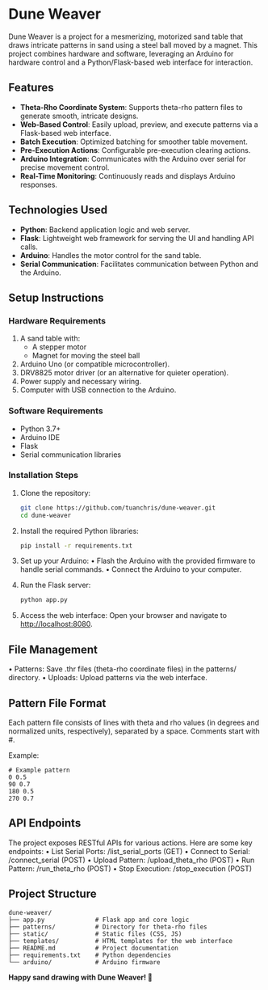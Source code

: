 # Dune Weaver

Dune Weaver is a project for a mesmerizing, motorized sand table that draws intricate patterns in sand using a steel ball moved by a magnet. This project combines hardware and software, leveraging an Arduino for hardware control and a Python/Flask-based web interface for interaction.

## Features

- **Theta-Rho Coordinate System**: Supports theta-rho pattern files to generate smooth, intricate designs.
- **Web-Based Control**: Easily upload, preview, and execute patterns via a Flask-based web interface.
- **Batch Execution**: Optimized batching for smoother table movement.
- **Pre-Execution Actions**: Configurable pre-execution clearing actions.
- **Arduino Integration**: Communicates with the Arduino over serial for precise movement control.
- **Real-Time Monitoring**: Continuously reads and displays Arduino responses.

## Technologies Used

- **Python**: Backend application logic and web server.
- **Flask**: Lightweight web framework for serving the UI and handling API calls.
- **Arduino**: Handles the motor control for the sand table.
- **Serial Communication**: Facilitates communication between Python and the Arduino.

## Setup Instructions

### Hardware Requirements

1. A sand table with:
   - A stepper motor
   - Magnet for moving the steel ball
2. Arduino Uno (or compatible microcontroller).
3. DRV8825 motor driver (or an alternative for quieter operation).
4. Power supply and necessary wiring.
5. Computer with USB connection to the Arduino.

### Software Requirements

- Python 3.7+
- Arduino IDE
- Flask
- Serial communication libraries

### Installation Steps

1. Clone the repository:

   ```bash
   git clone https://github.com/tuanchris/dune-weaver.git
   cd dune-weaver
   ```

2. Install the required Python libraries:

    ```bash
    pip install -r requirements.txt
    ```

3. Set up your Arduino:
• Flash the Arduino with the provided firmware to handle serial commands.
• Connect the Arduino to your computer.
4. Run the Flask server:

    ```bash
    python app.py
    ```

5. Access the web interface:
Open your browser and navigate to <http://localhost:8080>.

## File Management

 • Patterns: Save .thr files (theta-rho coordinate files) in the patterns/ directory.
 • Uploads: Upload patterns via the web interface.

## Pattern File Format

Each pattern file consists of lines with theta and rho values (in degrees and normalized units, respectively), separated by a space. Comments start with #.

Example:

```
# Example pattern
0 0.5
90 0.7
180 0.5
270 0.7
```

## API Endpoints

The project exposes RESTful APIs for various actions. Here are some key endpoints:
 • List Serial Ports: /list_serial_ports (GET)
 • Connect to Serial: /connect_serial (POST)
 • Upload Pattern: /upload_theta_rho (POST)
 • Run Pattern: /run_theta_rho (POST)
 • Stop Execution: /stop_execution (POST)

## Project Structure

```
dune-weaver/
├── app.py              # Flask app and core logic
├── patterns/           # Directory for theta-rho files
├── static/             # Static files (CSS, JS)
├── templates/          # HTML templates for the web interface
├── README.md           # Project documentation
├── requirements.txt    # Python dependencies
└── arduino/            # Arduino firmware
```

**Happy sand drawing with Dune Weaver! 🌟**
